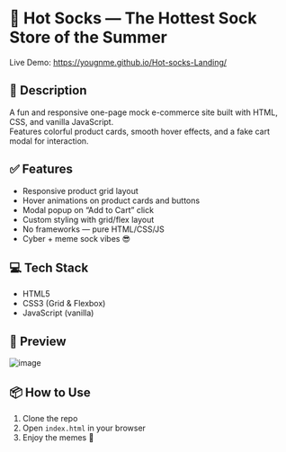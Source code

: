 # 🧦 Hot Socks — The Hottest Sock Store of the Summer

Live Demo: https://yougnme.github.io/Hot-socks-Landing/

## 📄 Description

A fun and responsive one-page mock e-commerce site built with HTML, CSS, and vanilla JavaScript.  
Features colorful product cards, smooth hover effects, and a fake cart modal for interaction.

## ✅ Features

- Responsive product grid layout
- Hover animations on product cards and buttons
- Modal popup on “Add to Cart” click
- Custom styling with grid/flex layout
- No frameworks — pure HTML/CSS/JS
- Cyber + meme sock vibes 😎

## 💻 Tech Stack

- HTML5
- CSS3 (Grid & Flexbox)
- JavaScript (vanilla)

## 📸 Preview

![image](https://github.com/user-attachments/assets/50f74cca-e3a8-4fc8-b95f-28c2fdd66b89)


## 📦 How to Use

1. Clone the repo  
2. Open `index.html` in your browser  
3. Enjoy the memes 🧦
